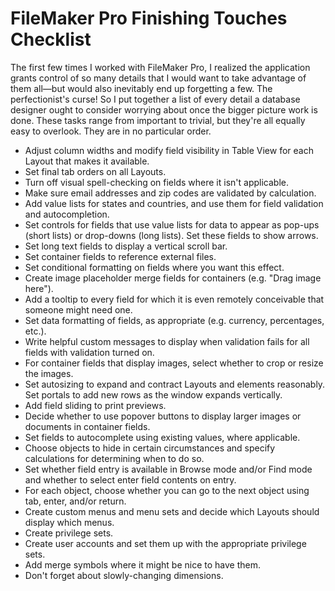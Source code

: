 # FileMaker Pro Finishing Touches Checklist

The first few times I worked with FileMaker Pro, I realized the application grants control of so many details that I would want to take advantage of them all—but would also inevitably end up forgetting a few. The perfectionist's curse! So I put together a list of every detail a database designer ought to consider worrying about once the bigger picture work is done. These tasks range from important to trivial, but they're all equally easy to overlook. They are in no particular order.

- Adjust column widths and modify field visibility in Table View for each Layout that makes it available.
- Set final tab orders on all Layouts.
- Turn off visual spell-checking on fields where it isn't applicable.
- Make sure email addresses and zip codes are validated by calculation.
- Add value lists for states and countries, and use them for field validation and autocompletion.
- Set controls for fields that use value lists for data to appear as pop-ups (short lists) or drop-downs (long lists). Set these fields to show arrows.
- Set long text fields to display a vertical scroll bar.
- Set container fields to reference external files.
- Set conditional formatting on fields where you want this effect.
- Create image placeholder merge fields for containers (e.g. "Drag image here").
- Add a tooltip to every field for which it is even remotely conceivable that someone might need one.
- Set data formatting of fields, as appropriate (e.g. currency, percentages, etc.).
- Write helpful custom messages to display when validation fails for all fields with validation turned on.
- For container fields that display images, select whether to crop or resize the images.
- Set autosizing to expand and contract Layouts and elements reasonably. Set portals to add new rows as the window expands vertically.
- Add field sliding to print previews.
- Decide whether to use popover buttons to display larger images or documents in container fields.
- Set fields to autocomplete using existing values, where applicable.
- Choose objects to hide in certain circumstances and specify calculations for determining when to do so.
- Set whether field entry is available in Browse mode and/or Find mode and whether to select enter field contents on entry.
- For each object, choose whether you can go to the next object using tab, enter, and/or return.
- Create custom menus and menu sets and decide which Layouts should display which menus.
- Create privilege sets.
- Create user accounts and set them up with the appropriate privilege sets.
- Add merge symbols where it might be nice to have them.
- Don't forget about slowly-changing dimensions.